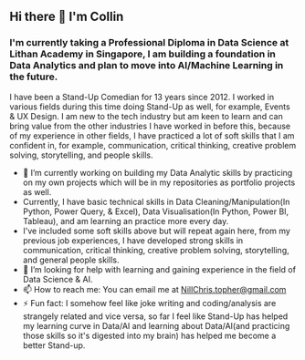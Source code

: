 ## Hi there 👋 I'm Collin

### I'm currently taking a Professional Diploma in Data Science at Lithan Academy in Singapore, I am building a foundation in Data Analytics and plan to move into AI/Machine Learning in the future.

I have been a Stand-Up Comedian for 13 years since 2012.
I worked in various fields during this time doing Stand-Up as well, for example, Events & UX Design. 
I am new to the tech industry but am keen to learn and can bring value from the other industries I have worked in before this, because of my experience in other fields, I have practiced
a lot of soft skills that I am confident in, for example, communication, critical thinking, creative problem solving, storytelling, and people skills.

- 🔭 I’m currently working on building my Data Analytic skills by practicing on my own projects which will be in my repositories as portfolio projects as well.
- Currently, I have basic technical skills in Data Cleaning/Manipulation(In Python, Power Query, & Excel), Data Visualisation(In Python, Power BI, Tableau), and am learning an practice more every day.
- I've included some soft skills above but will repeat again here, from my previous job experiences, I have developed strong skills in communication, critical thinking, creative problem solving, storytelling,
  and general people skills.
- 🤔 I’m looking for help with learning and gaining experience in the field of Data Science & AI.
- 📫 How to reach me: You can email me at NillChris.topher@gmail.com
- ⚡ Fun fact: I somehow feel like joke writing and coding/analysis are strangely related and vice versa, so far I feel like Stand-Up has helped my learning curve in Data/AI and learning about
Data/AI(and practicing those skills so it's digested into my brain) has helped me become a better Stand-up.
